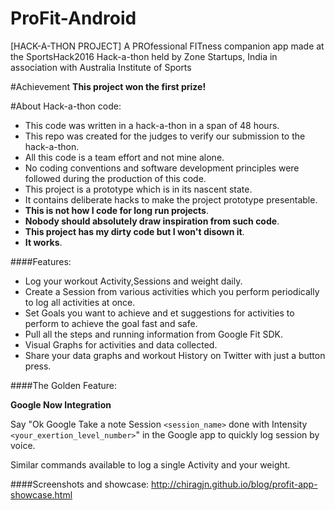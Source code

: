 # ProFit-Android
[HACK-A-THON PROJECT] A PROfessional FITness companion app made at the SportsHack2016 Hack-a-thon held by Zone Startups, India in association with Australia Institute of Sports

#Achievement
__This project won the first prize!__

#About Hack-a-thon code:

* This code was written in a hack-a-thon in a span of 48 hours.
* This repo was created for the judges to verify our submission to the hack-a-thon.
* All this code is a team effort and not mine alone.
* No coding conventions and software development principles were followed during the 
production of this code.
* This project is a prototype which is in its nascent state.
* It contains deliberate hacks to make the project prototype presentable.
* __This is not how I code for long run projects__.
* __Nobody should absolutely draw inspiration from such code__.
* __This project has my dirty code but I won't disown it__.
* __It works__.


####Features:
* Log your workout Activity,Sessions and weight daily.
* Create a Session from various activities which you perform periodically to log all activities at once.
* Set Goals you want to achieve and et suggestions for activities to perform to achieve the goal fast and safe.
* Pull all the steps and running information from Google Fit SDK.
* Visual Graphs for activities and data collected.
* Share your data graphs and workout History on Twitter with just a button press.

####The Golden Feature:

__Google Now Integration__

Say "Ok Google Take a note Session `<session_name>` done with Intensity `<your_exertion_level_number>`" in the Google app to quickly log session by voice.

Similar commands available to log a single Activity and your weight.


####Screenshots and showcase:
http://chiragjn.github.io/blog/profit-app-showcase.html
